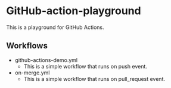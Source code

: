 # GitHub-action-playground
This is a playground for GitHub Actions.

## Workflows
- github-actions-demo.yml
  - This is a simple workflow that runs on push event.
- on-merge.yml
  - This is a simple workflow that runs on pull_request event.